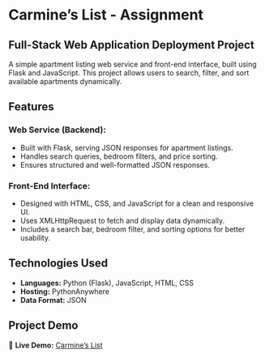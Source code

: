 # Carmine’s List - Assignment
## Full-Stack Web Application Deployment Project  

A simple apartment listing web service and front-end interface, built using Flask and JavaScript. This project allows users to search, filter, and sort available apartments dynamically.  

## Features  

### Web Service (Backend):  
- Built with Flask, serving JSON responses for apartment listings.  
- Handles search queries, bedroom filters, and price sorting.  
- Ensures structured and well-formatted JSON responses.  

### Front-End Interface:  
- Designed with HTML, CSS, and JavaScript for a clean and responsive UI.  
- Uses XMLHttpRequest to fetch and display data dynamically.  
- Includes a search bar, bedroom filter, and sorting options for better usability.  

## Technologies Used  

- **Languages:** Python (Flask), JavaScript, HTML, CSS  
- **Hosting:** PythonAnywhere  
- **Data Format:** JSON  

## Project Demo  

🔗 **Live Demo:** [Carmine’s List](https://jr09427n.pythonanywhere.com/static/apartment_list.html)  
